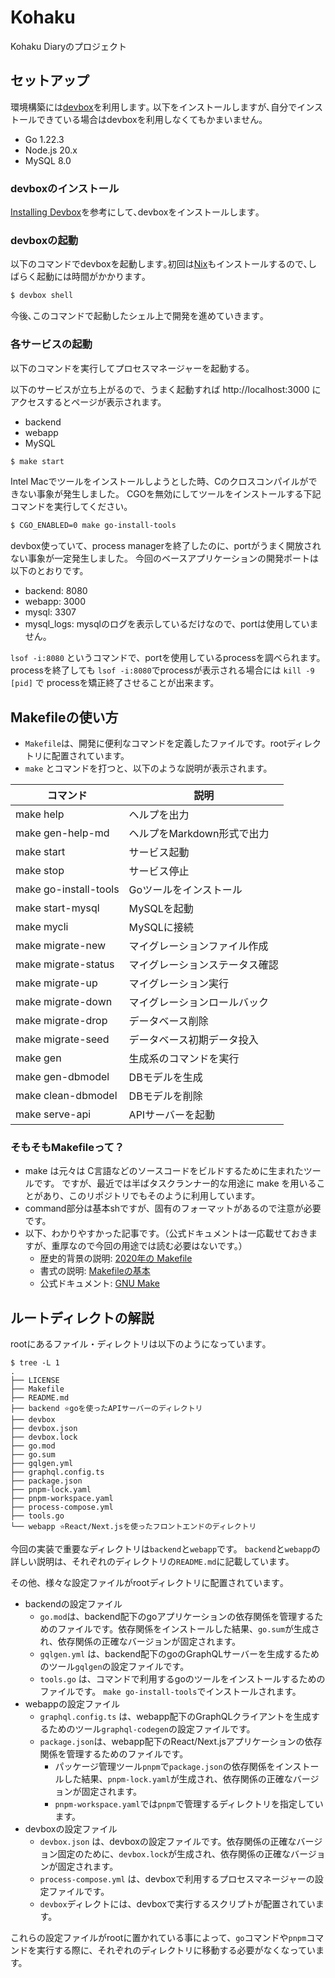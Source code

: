 # Kohaku

Kohaku Diaryのプロジェクト

## セットアップ

環境構築には[devbox](https://www.jetify.com/devbox/docs/)を利用します｡
以下をインストールしますが､自分でインストールできている場合はdevboxを利用しなくてもかまいません｡

- Go 1.22.3
- Node.js 20.x
- MySQL 8.0

### devboxのインストール

[Installing Devbox](https://www.jetify.com/devbox/docs/installing_devbox/)を参考にして､devboxをインストールします｡

### devboxの起動

以下のコマンドでdevboxを起動します｡初回は[Nix](https://nixos.org/)もインストールするので､しばらく起動には時間がかかります｡

```bash
$ devbox shell
```

今後､このコマンドで起動したシェル上で開発を進めていきます｡

### 各サービスの起動

以下のコマンドを実行してプロセスマネージャーを起動する。

以下のサービスが立ち上がるので、うまく起動すれば http://localhost:3000 にアクセスするとページが表示されます。

- backend
- webapp
- MySQL

```bash
$ make start
```

Intel Macでツールをインストールしようとした時、Cのクロスコンパイルができない事象が発生しました。
CGOを無効にしてツールをインストールする下記コマンドを実行してください。

```bash
$ CGO_ENABLED=0 make go-install-tools
```

devbox使っていて、process managerを終了したのに、portがうまく開放されない事象が一定発生しました。
今回のベースアプリケーションの開発ポートは以下のとおりです。

- backend: 8080
- webapp: 3000
- mysql: 3307
- mysql_logs: mysqlのログを表示しているだけなので、portは使用していません。

`lsof -i:8080` というコマンドで、portを使用しているprocessを調べられます。processを終了しても `lsof -i:8080`でprocessが表示される場合には `kill -9 [pid]` で processを矯正終了させることが出来ます。

## Makefileの使い方

- `Makefile`は、開発に便利なコマンドを定義したファイルです。rootディレクトリに配置されています。
- `make` とコマンドを打つと、以下のような説明が表示されます。

| コマンド              | 説明                           |
| --------------------- | ------------------------------ |
| make help             | ヘルプを出力                   |
| make gen-help-md      | ヘルプをMarkdown形式で出力     |
| make start            | サービス起動                   |
| make stop             | サービス停止                   |
| make go-install-tools | Goツールをインストール         |
| make start-mysql      | MySQLを起動                    |
| make mycli            | MySQLに接続                    |
| make migrate-new      | マイグレーションファイル作成   |
| make migrate-status   | マイグレーションステータス確認 |
| make migrate-up       | マイグレーション実行           |
| make migrate-down     | マイグレーションロールバック   |
| make migrate-drop     | データベース削除               |
| make migrate-seed     | データベース初期データ投入     |
| make gen              | 生成系のコマンドを実行         |
| make gen-dbmodel      | DBモデルを生成                 |
| make clean-dbmodel    | DBモデルを削除                 |
| make serve-api        | APIサーバーを起動              |

### そもそもMakefileって？

- make は元々は C言語などのソースコードをビルドするために生まれたツールです。 ですが、最近では半ばタスクランナー的な用途に make を用いることがあり、このリポジトリでもそのように利用しています。
- command部分は基本shですが、固有のフォーマットがあるので注意が必要です。
- 以下、わかりやすかった記事です。（公式ドキュメントは一応載せておきますが、重厚なので今回の用途では読む必要はないです。）
  - 歴史的背景の説明: [2020年の Makefile](https://voyagegroup.github.io/make-advent-calendar-2020/001-makefile-in-2020)
  - 書式の説明: [Makefileの基本](https://zenn.dev/keitean/articles/aaef913b433677)
  - 公式ドキュメント: [GNU Make](https://www.gnu.org/software/make/manual/make.html)

## ルートディレクトの解説

rootにあるファイル・ディレクトリは以下のようになっています｡

```
$ tree -L 1
.
├── LICENSE
├── Makefile
├── README.md
├── backend ⭐goを使ったAPIサーバーのディレクトリ
├── devbox
├── devbox.json
├── devbox.lock
├── go.mod
├── go.sum
├── gqlgen.yml
├── graphql.config.ts
├── package.json
├── pnpm-lock.yaml
├── pnpm-workspace.yaml
├── process-compose.yml
├── tools.go
└── webapp ⭐React/Next.jsを使ったフロントエンドのディレクトリ
```

今回の実装で重要なディレクトリは`backend`と`webapp`です。
`backend`と`webapp`の詳しい説明は、それぞれのディレクトリの`README.md`に記載しています。

その他、様々な設定ファイルがrootディレクトリに配置されています｡

- backendの設定ファイル
  - `go.mod`は、backend配下のgoアプリケーションの依存関係を管理するためのファイルです。依存関係をインストールした結果、`go.sum`が生成され、依存関係の正確なバージョンが固定されます。
  - `gqlgen.yml` は、backend配下のgoのGraphQLサーバーを生成するためのツール`gqlgen`の設定ファイルです。
  - `tools.go` は、コマンドで利用するgoのツールをインストールするためのファイルです。 `make go-install-tools`でインストールされます。
- webappの設定ファイル
  - `graphql.config.ts` は、webapp配下のGraphQLクライアントを生成するためのツール`graphql-codegen`の設定ファイルです。
  - `package.json`は、webapp配下のReact/Next.jsアプリケーションの依存関係を管理するためのファイルです。
    - パッケージ管理ツール`pnpm`で`package.json`の依存関係をインストールした結果、`pnpm-lock.yaml`が生成され、依存関係の正確なバージョンが固定されます。
    - `pnpm-workspace.yaml`では`pnpm`で管理するディレクトリを指定しています。
- devboxの設定ファイル
  - `devbox.json` は、devboxの設定ファイルです。依存関係の正確なバージョン固定のために、`devbox.lock`が生成され、依存関係の正確なバージョンが固定されます。
  - `process-compose.yml` は、devboxで利用するプロセスマネージャーの設定ファイルです。
  - `devbox`ディレクトには、devboxで実行するスクリプトが配置されています。

これらの設定ファイルがrootに置かれている事によって、`go`コマンドや`pnpm`コマンドを実行する際に、それぞれのディレクトリに移動する必要がなくなっています。
